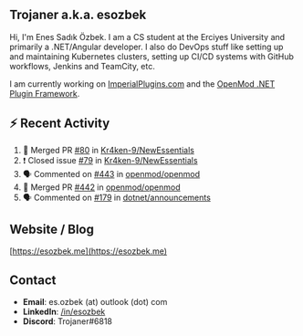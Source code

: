 ##  Trojaner a.k.a. esozbek
Hi, I'm Enes Sadık Özbek. I am a CS student at the Erciyes University and primarily a .NET/Angular developer. I also do DevOps stuff like setting up and maintaining Kubernetes clusters, setting up CI/CD systems with GitHub workflows, Jenkins and TeamCity, etc.

I am currently working on [ImperialPlugins.com](https://imperialplugins.com) and the [OpenMod .NET Plugin Framework](https://github.com/openmod/openmod). 

## :zap: Recent Activity

<!--START_SECTION:activity-->
1. 🎉 Merged PR [#80](https://github.com/Kr4ken-9/NewEssentials/pull/80) in [Kr4ken-9/NewEssentials](https://github.com/Kr4ken-9/NewEssentials)
2. ❗️ Closed issue [#79](https://github.com/Kr4ken-9/NewEssentials/issues/79) in [Kr4ken-9/NewEssentials](https://github.com/Kr4ken-9/NewEssentials)
3. 🗣 Commented on [#443](https://github.com/openmod/openmod/issues/443) in [openmod/openmod](https://github.com/openmod/openmod)
4. 🎉 Merged PR [#442](https://github.com/openmod/openmod/pull/442) in [openmod/openmod](https://github.com/openmod/openmod)
5. 🗣 Commented on [#179](https://github.com/dotnet/announcements/issues/179) in [dotnet/announcements](https://github.com/dotnet/announcements)
<!--END_SECTION:activity-->

## Website / Blog
[https://esozbek.me](https://esozbek.me)

## Contact
- **Email**: es.ozbek (at) outlook (dot) com
- **LinkedIn**: [/in/esozbek](https://linkedin.com/in/esozbek)
- **Discord**: Trojaner#6818
